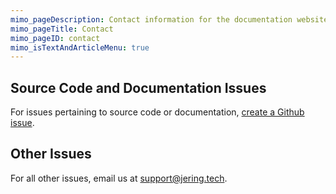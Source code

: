 ```yaml
---
mimo_pageDescription: Contact information for the documentation website for Jering.Web.SyntaxHighlighters.HighlightJS.
mimo_pageTitle: Contact
mimo_pageID: contact
mimo_isTextAndArticleMenu: true
---
```


## Source Code and Documentation Issues
For issues pertaining to source code or documentation, [create a Github issue](https://github.com/JeringTech/Web.SyntaxHighlighters.HighlightJS/issues/new).

## Other Issues
For all other issues, email us at [support@jering.tech](mailto:support@jering.tech).